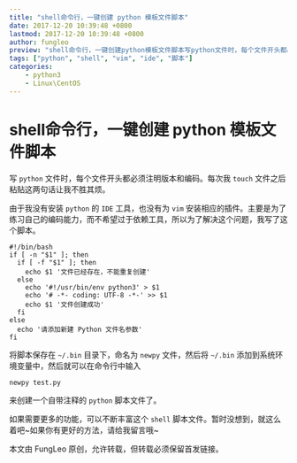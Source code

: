```yaml
---
title: "shell命令行，一键创建 python 模板文件脚本"
date: 2017-12-20 10:39:48 +0800
lastmod: 2017-12-20 10:39:48 +0800
author: fungleo
preview: "shell命令行，一键创建python模板文件脚本写python文件时，每个文件开头都必须注明版本和编码。每次我touch文件之后粘贴这两句话让我不胜其烦。由于我没有安装python的IDE工具，也没有为vim安装相应的插件。主要是为了练习自己的编码能力，而不希望过于依赖工具，所以为了解决这个问题，我写了这个脚本。#!/bin/bashif[-n'$1'];the"
tags: ["python", "shell", "vim", "ide", "脚本"]
categories:
    - python3
    - Linux\CentOS
---
```


# shell命令行，一键创建 python 模板文件脚本

写 `python` 文件时，每个文件开头都必须注明版本和编码。每次我 `touch` 文件之后粘贴这两句话让我不胜其烦。

由于我没有安装 `python` 的 `IDE` 工具，也没有为 `vim` 安装相应的插件。主要是为了练习自己的编码能力，而不希望过于依赖工具，所以为了解决这个问题，我写了这个脚本。

```#
#!/bin/bash
if [ -n "$1" ]; then
  if [ -f "$1" ]; then
    echo $1 '文件已经存在，不能重复创建'
  else
    echo '#!/usr/bin/env python3' > $1
    echo '# -*- coding: UTF-8 -*-' >> $1
    echo $1 '文件创建成功'
  fi
else
  echo '请添加新建 Python 文件名参数'
fi
```

将脚本保存在 `~/.bin` 目录下，命名为 `newpy` 文件，然后将  `~/.bin` 添加到系统环境变量中，然后就可以在命令行中输入

```#
newpy test.py
```

来创建一个自带注释的 `python` 脚本文件了。

如果需要更多的功能，可以不断丰富这个 `shell` 脚本文件。暂时没想到，就这么着吧~如果你有更好的方法，请给我留言哦~

本文由 FungLeo 原创，允许转载，但转载必须保留首发链接。

